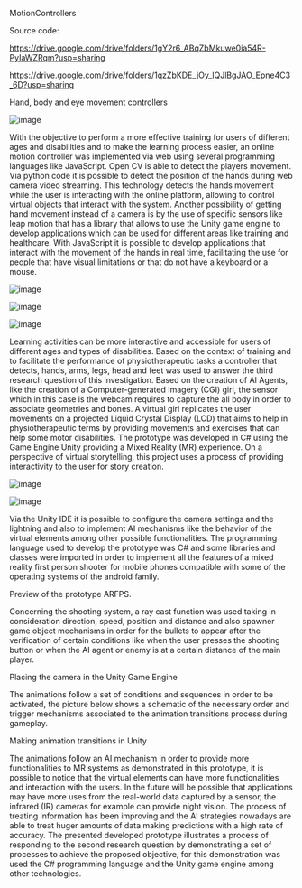 MotionControllers

Source code:

https://drive.google.com/drive/folders/1gY2r6_ABqZbMkuwe0ia54R-PyIaWZRqm?usp=sharing


https://drive.google.com/drive/folders/1qzZbKDE_jOy_lQJlBgJAO_Epne4C3_6D?usp=sharing

Hand, body and eye movement controllers


![image](https://user-images.githubusercontent.com/26171557/187051082-ce8e3360-9f92-496e-ab35-e3ba493d9817.png)


With the objective to perform a more effective training for users of different ages and disabilities and to make the learning process easier, an online motion controller was implemented via web using several programming languages like JavaScript. 
Open CV is able to detect the players movement. Via python code it is possible to detect the position of the hands during web camera video streaming. This technology detects the hands movement while the user is interacting with the online platform, allowing to control virtual objects that interact with the system.
Another possibility of getting hand movement instead of a camera is by the use of specific sensors like leap motion that has a library that allows to use the Unity game engine to develop applications which can be used for different areas like training and healthcare.
With JavaScript it is possible to develop applications that interact with the movement of the hands in real time, facilitating the use for people that have visual limitations or that do not have a keyboard or a mouse.


![image](https://user-images.githubusercontent.com/26171557/187051101-3838e19f-d69b-4c03-ac79-50d558900bee.png)


![image](https://user-images.githubusercontent.com/26171557/187051103-a75f501c-d1ac-4ad3-98b9-98219589729a.png)


![image](https://user-images.githubusercontent.com/26171557/187051108-89c896c3-8516-49c2-a660-9ba463bcad86.png)


Learning activities can be more interactive and accessible for users of different ages and types of disabilities. Based on the context of training and to facilitate the performance of physiotherapeutic tasks a controller that detects, hands, arms, legs, head and feet was used to answer the third research question of this investigation.
Based on the creation of AI Agents, like the creation of a Computer-generated Imagery (CGI) girl, the sensor which in this case is the webcam requires to capture the all body in order to associate geometries and bones. A virtual girl replicates the user movements on a projected Liquid Crystal Display (LCD) that aims to help in physiotherapeutic terms by providing movements and exercises that can help some motor disabilities. The prototype was developed in C# using the Game Engine Unity providing a Mixed Reality (MR) experience. On a perspective of virtual storytelling, this project uses a process of providing interactivity to the user for story creation.

![image](https://user-images.githubusercontent.com/26171557/187051172-3ecf8ba0-f51e-4b7c-b426-c54dcbc2e1f0.png)


![image](https://user-images.githubusercontent.com/26171557/187051174-864f407a-19b5-4933-9fef-fc28ddd3a704.png)


Via the Unity IDE it is possible to configure the camera settings and the lightning and also to implement AI mechanisms like the behavior of the virtual elements among other possible functionalities. The programming language used to develop the prototype was C# and some libraries and classes were imported in order to implement all the features of a mixed reality first person shooter for mobile phones compatible with some of the operating systems of the android family.
   
   Preview of the prototype ARFPS.

Concerning the shooting system, a ray cast function was used taking in consideration direction, speed, position and distance and also spawner game object mechanisms in order for the bullets to appear after the verification of certain conditions like when the user presses the shooting button or when the AI agent or enemy is at a certain distance of the main player.
 
 Placing the camera in the Unity Game Engine

The animations follow a set of conditions and sequences in order to be activated, the picture below shows a schematic of the necessary order and trigger mechanisms associated to the animation transitions process during gameplay.

Making animation transitions in Unity

The animations follow an AI mechanism in order to provide more functionalities to MR systems as demonstrated in this prototype, it is possible to notice that the virtual elements can have more functionalities and interaction with the users. In the future will be possible that applications may have more uses from the real-world data captured by a sensor, the infrared (IR) cameras for example can provide night vision.
The process of treating information has been improving and the AI strategies nowadays are able to treat huger amounts of data making predictions with a high rate of accuracy.
The presented developed prototype illustrates a process of responding to the second research question by demonstrating a set of processes to achieve the proposed objective, for this demonstration was used the C# programming language and the Unity game engine among other technologies.


